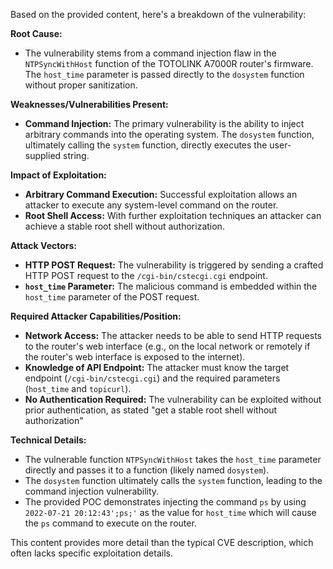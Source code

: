 Based on the provided content, here's a breakdown of the vulnerability:

**Root Cause:**

*   The vulnerability stems from a command injection flaw in the `NTPSyncWithHost` function of the TOTOLINK A7000R router's firmware. The `host_time` parameter is passed directly to the `dosystem` function without proper sanitization.

**Weaknesses/Vulnerabilities Present:**

*   **Command Injection:** The primary vulnerability is the ability to inject arbitrary commands into the operating system. The `dosystem` function, ultimately calling the `system` function, directly executes the user-supplied string.

**Impact of Exploitation:**

*   **Arbitrary Command Execution:** Successful exploitation allows an attacker to execute any system-level command on the router.
*   **Root Shell Access:** With further exploitation techniques an attacker can achieve a stable root shell without authorization.

**Attack Vectors:**

*   **HTTP POST Request:** The vulnerability is triggered by sending a crafted HTTP POST request to the `/cgi-bin/cstecgi.cgi` endpoint.
*   **`host_time` Parameter:** The malicious command is embedded within the `host_time` parameter of the POST request.

**Required Attacker Capabilities/Position:**

*   **Network Access:** The attacker needs to be able to send HTTP requests to the router's web interface (e.g., on the local network or remotely if the router's web interface is exposed to the internet).
*   **Knowledge of API Endpoint:** The attacker must know the target endpoint (`/cgi-bin/cstecgi.cgi`) and the required parameters (`host_time` and `topicurl`).
*   **No Authentication Required:** The vulnerability can be exploited without prior authentication, as stated "get a stable root shell without authorization"

**Technical Details:**

*   The vulnerable function `NTPSyncWithHost` takes the `host_time` parameter directly and passes it to a function (likely named `dosystem`).
*   The `dosystem` function ultimately calls the `system` function, leading to the command injection vulnerability.
*   The provided POC demonstrates injecting the command `ps` by using `2022-07-21 20:12:43';ps;'` as the value for `host_time` which will cause the `ps` command to execute on the router.

This content provides more detail than the typical CVE description, which often lacks specific exploitation details.